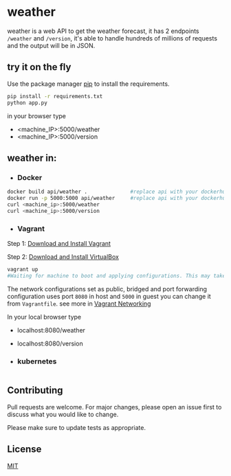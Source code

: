 # weather

 weather is a web API to get the weather forecast, it has 2 endpoints `/weather` and `/version`, it's able to handle hundreds of millions of requests and the output will be in JSON.


## try it on the fly

Use the package manager [pip](https://pip.pypa.io/en/stable/) to install the requirements.

```bash
pip install -r requirements.txt
python app.py
```
in your browser type 
* <machine_IP>:5000/weather
* <machine_IP>:5000/version  

## weather in:

* ### Docker

```bash
docker build api/weather .              #replace api with your dockerhub username
docker run -p 5000:5000 api/weather     #replace api with your dockerhub username
curl <machine_ip>:5000/weather          
curl <machine_ip>:5000/version
```
* ### Vagrant
Step 1: [Download and Install Vagrant](https://www.vagrantup.com/downloads.html)

Step 2: [Download and Install VirtualBox](https://www.virtualbox.org/wiki/Downloads)

```bash
vagrant up      
#Waiting for machine to boot and applying configurations. This may take a few minutes...
```
The network configurations set as public, bridged and port forwarding configuration uses port `8080` in host and ```5000``` in guest you can change it from `Vagrantfile`. see more in [Vagrant Networking](https://www.vagrantup.com/docs/networking/)

In your local browser type 
* localhost:8080/weather
* localhost:8080/version 

* ### kubernetes
```bash
```




## Contributing
Pull requests are welcome. For major changes, please open an issue first to discuss what you would like to change.

Please make sure to update tests as appropriate.

## License
[MIT](https://choosealicense.com/licenses/mit/)